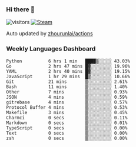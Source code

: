 ### Hi there 👋

![visitors](https://visitor-badge.glitch.me/badge?page_id=zhourunlai)
[![Steam](https://img.shields.io/badge/dynamic/json?label=Steam&query=%24.data.totalSubs&url=https%3A%2F%2Fapi.spencerwoo.com%2Fsubstats%2F%3Fsource%3DsteamGames%26queryKey%3D76561198285156854&suffix=%20Games&logo=steam&labelColor=134375&color=0b1a37&longCache=true)](http://steamcommunity.com/profiles/76561198285156854)

Auto updated by <a href="https://github.com/zhourunlai/zhourunlai/actions" target="_blank">zhourunlai/actions</a>

### Weekly Languages Dashboard

<!--PART:wakatime-->
```text
Python          6 hrs 1 min   ████▒░░░░░ 43.03%
Go              2 hrs 47 mins █▓░░░░░░░░ 19.96%
YAML            2 hrs 40 mins █▓░░░░░░░░ 19.15%
JavaScript      1 hr 29 mins  █▒░░░░░░░░ 10.66%
Git             21 mins       ▒░░░░░░░░░ 2.61%
Bash            11 mins       ▒░░░░░░░░░ 1.40%
Other           7 mins        ▒░░░░░░░░░ 0.93%
JSON            4 mins        ▒░░░░░░░░░ 0.59%
gitrebase       4 mins        ▒░░░░░░░░░ 0.57%
Protocol Buffer 4 mins        ▒░░░░░░░░░ 0.53%
Makefile        3 mins        ▒░░░░░░░░░ 0.45%
Charmci         0 secs        ▒░░░░░░░░░ 0.11%
Markdown        0 secs        ▒░░░░░░░░░ 0.01%
TypeScript      0 secs        ▒░░░░░░░░░ 0.00%
Text            0 secs        ▒░░░░░░░░░ 0.00%
zsh             0 secs        ▒░░░░░░░░░ 0.00%
```
<!--PART:wakatime-->
